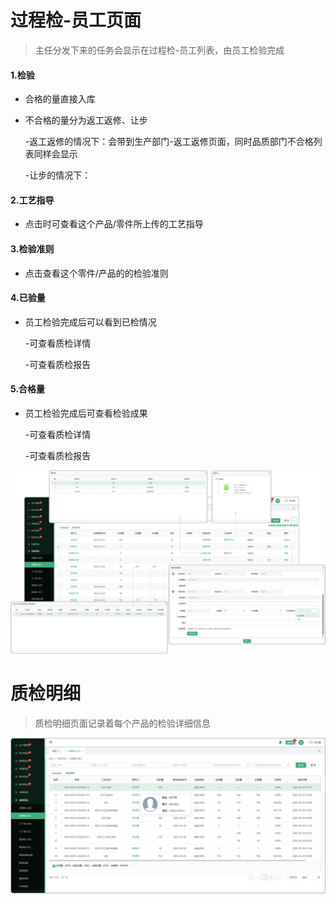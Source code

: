 # 过程检-员工页面

> 主任分发下来的任务会显示在过程检-员工列表，由员工检验完成


#### 1.检验

* 合格的量直接入库

* 不合格的量分为返工返修、让步

  -返工返修的情况下：会带到生产部门-返工返修页面，同时品质部门不合格列表同样会显示

  -让步的情况下：

#### 2.工艺指导

* 点击时可查看这个产品/零件所上传的工艺指导


#### 3.检验准则

* 点击查看这个零件/产品的的检验准则


#### 4.已验量

* 员工检验完成后可以看到已检情况

  -可查看质检详情

  -可查看质检报告

#### 5.合格量

* 员工检验完成后可查看检验成果

  -可查看质检详情

  -可查看质检报告



![如图所示](../file/gcj-yg-zjrw.png)



# 质检明细

> 质检明细页面记录着每个产品的检验详细信息



![如图所示](../file/gcj-yg-zjmx.png)
